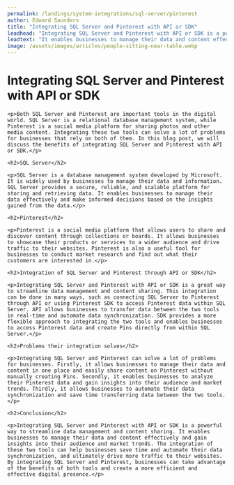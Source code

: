 ```yaml
---
permalink: /landings/system-integrations/sql-server/pinterest
author: Edward Saunders
title: "Integrating SQL Server and Pinterest with API or SDK"
leadhead: "Integrating SQL Server and Pinterest with API or SDK is a powerful way to streamline data management and content sharing"
leadtext: "It enables businesses to manage their data and content effectively and gain insights into their audience and market trends. The integration of these two tools can help businesses save time and automate their data synchronization, and ultimately drive more traffic to their websites. By integrating SQL Server and Pinterest, businesses can take advantage of the benefits of both tools and create a more efficient and effective digital presence."
image: /assets/images/articles/people-sitting-near-table.webp
---
```

<div class="arttext">	<h1>Integrating SQL Server and Pinterest with API or SDK</h1>
	
	<p>Both SQL Server and Pinterest are important tools in the digital world. SQL Server is a relational database management system, while Pinterest is a social media platform for sharing photos and other media content. Integrating these two tools can solve a lot of problems for businesses that rely on both of them. In this blog post, we will discuss the benefits of integrating SQL Server and Pinterest with API or SDK.</p>
	
	<h2>SQL Server</h2>
	
	<p>SQL Server is a database management system developed by Microsoft. It is widely used by businesses to manage their data and information. SQL Server provides a secure, reliable, and scalable platform for storing and retrieving data. It enables businesses to manage their data effectively and make informed decisions based on the insights gained from the data.</p>
	
	<h2>Pinterest</h2>
	
	<p>Pinterest is a social media platform that allows users to share and discover content through collections or boards. It allows businesses to showcase their products or services to a wider audience and drive traffic to their websites. Pinterest is also a useful tool for businesses to conduct market research and find out what their customers are interested in.</p>
	
	<h2>Integration of SQL Server and Pinterest through API or SDK</h2>
	
	<p>Integrating SQL Server and Pinterest with API or SDK is a great way to streamline data management and content sharing. This integration can be done in many ways, such as connecting SQL Server to Pinterest through API or using Pinterest SDK to access Pinterest data within SQL Server. API allows businesses to transfer data between the two tools in real-time and automate data synchronization. SDK provides a more flexible approach to integrating the two tools and enables businesses to access Pinterest data and create Pins directly from within SQL Server.</p>
	
	<h2>Problems their integration solves</h2>
	
	<p>Integrating SQL Server and Pinterest can solve a lot of problems for businesses. Firstly, it allows businesses to manage their data and content in one place and easily share content on Pinterest without manually creating Pins. Secondly, it enables businesses to analyze their Pinterest data and gain insights into their audience and market trends. Thirdly, it allows businesses to automate their data synchronization and save time transferring data between the two tools.</p>
	
	<h2>Conclusion</h2>
	
	<p>Integrating SQL Server and Pinterest with API or SDK is a powerful way to streamline data management and content sharing. It enables businesses to manage their data and content effectively and gain insights into their audience and market trends. The integration of these two tools can help businesses save time and automate their data synchronization, and ultimately drive more traffic to their websites. By integrating SQL Server and Pinterest, businesses can take advantage of the benefits of both tools and create a more efficient and effective digital presence.</p>

</div>